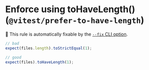 # Enforce using toHaveLength() (`@vitest/prefer-to-have-length`)

🔧 This rule is automatically fixable by the [`--fix` CLI option](https://eslint.org/docs/latest/user-guide/command-line-interface#--fix).

<!-- end auto-generated rule header -->
```js
// bad
expect(files.length).toStrictEqual(1);

// good
expect(files).toHaveLength(1);
```